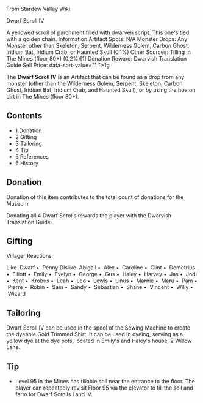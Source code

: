 From Stardew Valley Wiki

Dwarf Scroll IV

A yellowed scroll of parchment filled with dwarven script. This one's tied with a golden chain. Information Artifact Spots: N/A Monster Drops: Any Monster other than Skeleton, Serpent, Wilderness Golem, Carbon Ghost, Iridium Bat, Iridium Crab, or Haunted Skull (0.1%) Other Sources: Tilling in The Mines (floor 80+) (0.2%)\[1] Donation Reward: Dwarvish Translation Guide Sell Price: data-sort-value="1 "&gt;1g

The **Dwarf Scroll IV** is an Artifact that can be found as a drop from any monster (other than the Wilderness Golem, Serpent, Skeleton, Carbon Ghost, Iridium Bat, Iridium Crab, and Haunted Skull), or by using the hoe on dirt in The Mines (floor 80+).

## Contents

- 1 Donation
- 2 Gifting
- 3 Tailoring
- 4 Tip
- 5 References
- 6 History

## Donation

Donation of this item contributes to the total count of donations for the Museum.

Donating all 4 Dwarf Scrolls rewards the player with the Dwarvish Translation Guide.

## Gifting

Villager Reactions

Like  Dwarf •  Penny Dislike  Abigail •  Alex •  Caroline •  Clint •  Demetrius •  Elliott •  Emily •  Evelyn •  George •  Gus •  Haley •  Harvey •  Jas •  Jodi •  Kent •  Krobus •  Leah •  Leo •  Lewis •  Linus •  Marnie •  Maru •  Pam •  Pierre •  Robin •  Sam •  Sandy •  Sebastian •  Shane •  Vincent •  Willy •  Wizard

## Tailoring

Dwarf Scroll IV can be used in the spool of the Sewing Machine to create the dyeable Gold Trimmed Shirt. It can be used in dyeing, serving as a yellow dye at the dye pots, located in Emily's and Haley's house, 2 Willow Lane.

## Tip

- Level 95 in the Mines has tillable soil near the entrance to the floor. The player can repeatedly revisit Floor 95 via the elevator to till the soil and farm for Dwarf Scrolls I and IV.